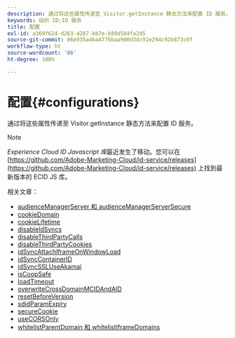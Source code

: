 ```yaml
---
description: 通过将这些属性传递至 Visitor.getInstance 静态方法来配置 ID 服务。
keywords: 组织 ID;ID 服务
title: 配置
exl-id: a369f624-d263-4287-bb7e-b89d584fa245
source-git-commit: 06e935a4ba4776baa900d3dc91e294c92b873c0f
workflow-type: ht
source-wordcount: '86'
ht-degree: 100%

---
```


# 配置{#configurations}

通过将这些属性传递至 Visitor.getInstance 静态方法来配置 ID 服务。

>[!NOTE]
>
>*Experience Cloud ID Javascript 库*&#x200B;最近发生了移动。您可以在 [https://github.com/Adobe-Marketing-Cloud/id-service/releases](https://github.com/Adobe-Marketing-Cloud/id-service/releases) 上找到最新版本的 ECID JS 库。

相关文章：

+ [audienceManagerServer 和 audienceManagerServerSecure](subdomain-config.md)
+ [cookieDomain](cookiedomain.md)
+ [cookieLifetime](cookielifetime.md)
+ [disableIdSyncs](disableidsync.md)
+ [disableThirdPartyCalls](disablethirdpartycalls.md)
+ [disableThirdPartyCookies](disable-cookies.md)
+ [idSyncAttachIframeOnWindowLoad](idsyncattachiframeonwindowload.md)
+ [idSyncContainerID](idsyncontainerid.md)
+ [idSyncSSLUseAkamai](idsyncssluseakamai.md)
+ [isCoopSafe](coopsafe.md)
+ [loadTimeout](loadtimeout.md)
+ [overwriteCrossDomainMCIDAndAID](overwrite-visitor-id.md)
+ [resetBeforeVersion](resetbeforeversion.md)
+ [sdidParamExpiry](sdidparamexpiry.md)
+ [secureCookie](securecookie.md)
+ [useCORSOnly](use-cors-only.md)
+ [whitelistParentDomain 和 whitelistIframeDomains](whitelistdomain.md)
